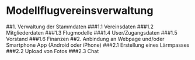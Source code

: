 # Modellflugvereinsverwaltung


##1. Verwaltung der Stammdaten
###1.1 Vereinsdaten
###1.2 Mitgliederdaten
###1.3 Flugmodelle
###1.4 User/Zugangsdaten
###1.5 Vorstand
###1.6 Finanzen
##2. Anbindung an Webpage und/oder Smartphone App (Android oder iPhone)
###2.1 Erstellung eines Lärmpasses
###2.2 Upload von Fotos
###2.3 Chat



